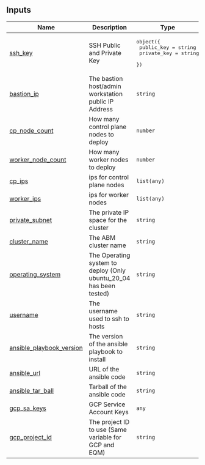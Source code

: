 <!-- BEGIN_TF_DOCS -->
## Inputs

| Name | Description | Type | Default | Required |
|------|-------------|------|---------|:--------:|
| <a name="input_ssh_key"></a> [ssh\_key](#input\_ssh\_key) | SSH Public and Private Key | <pre>object({<br>    public_key  = string<br>    private_key = string<br>  })</pre> | n/a | yes |
| <a name="input_bastion_ip"></a> [bastion\_ip](#input\_bastion\_ip) | The bastion host/admin workstation public IP Address | `string` | n/a | yes |
| <a name="input_cp_node_count"></a> [cp\_node\_count](#input\_cp\_node\_count) | How many control plane nodes to deploy | `number` | n/a | yes |
| <a name="input_worker_node_count"></a> [worker\_node\_count](#input\_worker\_node\_count) | How many worker nodes to deploy | `number` | n/a | yes |
| <a name="input_cp_ips"></a> [cp\_ips](#input\_cp\_ips) | ips for control plane nodes | `list(any)` | n/a | yes |
| <a name="input_worker_ips"></a> [worker\_ips](#input\_worker\_ips) | ips for worker nodes | `list(any)` | n/a | yes |
| <a name="input_private_subnet"></a> [private\_subnet](#input\_private\_subnet) | The private IP space for the cluster | `string` | n/a | yes |
| <a name="input_cluster_name"></a> [cluster\_name](#input\_cluster\_name) | The ABM cluster name | `string` | n/a | yes |
| <a name="input_operating_system"></a> [operating\_system](#input\_operating\_system) | The Operating system to deploy (Only ubuntu\_20\_04 has been tested) | `string` | n/a | yes |
| <a name="input_username"></a> [username](#input\_username) | The username used to ssh to hosts | `string` | n/a | yes |
| <a name="input_ansible_playbook_version"></a> [ansible\_playbook\_version](#input\_ansible\_playbook\_version) | The version of the ansible playbook to install | `string` | n/a | yes |
| <a name="input_ansible_url"></a> [ansible\_url](#input\_ansible\_url) | URL of the ansible code | `string` | n/a | yes |
| <a name="input_ansible_tar_ball"></a> [ansible\_tar\_ball](#input\_ansible\_tar\_ball) | Tarball of the ansible code | `string` | n/a | yes |
| <a name="input_gcp_sa_keys"></a> [gcp\_sa\_keys](#input\_gcp\_sa\_keys) | GCP Service Account Keys | `any` | n/a | yes |
| <a name="input_gcp_project_id"></a> [gcp\_project\_id](#input\_gcp\_project\_id) | The project ID to use (Same variable for GCP and EQM) | `string` | n/a | yes |
<!-- END_TF_DOCS -->